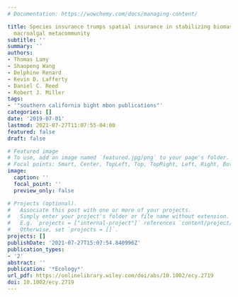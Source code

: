 ```yaml
---
# Documentation: https://wowchemy.com/docs/managing-content/

title: Species insurance trumps spatial insurance in stabilizing biomass of a marine
  macroalgal metacommunity
subtitle: ''
summary: ''
authors:
- Thomas Lamy
- Shaopeng Wang
- Delphine Renard
- Kevin D. Lafferty
- Daniel C. Reed
- Robert J. Miller
tags:
- '"southern california bight mbon publications"'
categories: []
date: '2019-07-01'
lastmod: 2021-07-27T11:07:55-04:00
featured: false
draft: false

# Featured image
# To use, add an image named `featured.jpg/png` to your page's folder.
# Focal points: Smart, Center, TopLeft, Top, TopRight, Left, Right, BottomLeft, Bottom, BottomRight.
image:
  caption: ''
  focal_point: ''
  preview_only: false

# Projects (optional).
#   Associate this post with one or more of your projects.
#   Simply enter your project's folder or file name without extension.
#   E.g. `projects = ["internal-project"]` references `content/project/deep-learning/index.md`.
#   Otherwise, set `projects = []`.
projects: []
publishDate: '2021-07-27T15:07:54.840996Z'
publication_types:
- '2'
abstract: ''
publication: '*Ecology*'
url_pdf: https://onlinelibrary.wiley.com/doi/abs/10.1002/ecy.2719
doi: 10.1002/ecy.2719
---
```

